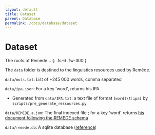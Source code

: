 ```yaml
---
layout: default
title: Dataset
parent: Database
permalink: /docs/database/dataset
---
```


# Dataset
The roots of Remède... 
{: .fs-6 .fw-300 }

The `data` folder is destined to the linguistics resources used by Remède.

`data/mots.txt`: List of +245 000 words, comma separated

`data/ipa.json`: For a key 'word', returns his IPA
- Generated from `data/IPA.txt`: a text file of format `[word]\t[ipa]` by `scripts/pre_generate_ressources.py`

`data/REMEDE_a.jon`: The final indexed file ; for a key 'word' returns [his document following the REMEDE schema](https://docs.remede.camarm.fr/docs/database/schema)

`data/remede.db`: A sqlite database ([reference](https://docs.remede.camarm.fr/docs/database/db-schema))

